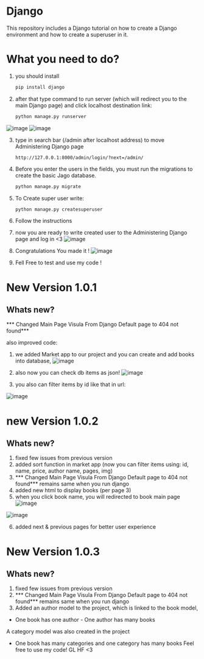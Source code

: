 # Django
This repository includes a Django tutorial on how to create a Django environment and how to create a superuser in it.

# What you need to do?
1. you should install
     ```py
     pip install django
2. after that type command to run server (which will redirect you to the main Django page) and click localhost destination link:
     ```py
     python manage.py runserver
     
     
![image](https://github.com/DonKravche/django-test/assets/138400870/6f77ee07-9d1d-4cc4-b73f-4b5cde059c85)
![image](https://github.com/DonKravche/django-test/assets/138400870/dccc17e9-6652-4039-8047-3883fcfcd7c0)

3. type in search bar (/admin after localhost address) to move Administering Django page
     ```
     http://127.0.0.1:8000/admin/login/?next=/admin/

4. Before you enter the users in the fields, you must run the migrations to create the basic Jago database.
     ```py
     python manage.py migrate

5. To Create super user write:
     ```py
     python manage.py createsuperuser
     
6. Follow the instructions

7. now you are ready to write created user to the Administering Django page and log in <3
     ![image](https://github.com/DonKravche/django-test/assets/138400870/e00afa62-409a-40dd-8d08-f67fa41a3471)
     
8. Congratulations You made it !
  ![image](https://github.com/DonKravche/django-test/assets/138400870/9ac3de9b-f6e2-4ff6-96e2-ebff650bdb80)

9. Fell Free to test and use my code !


# New Version 1.0.1
## Whats new?
*** Changed Main Page Visula From Django Default page to 404 not found***

also improved code:

1. we added Market app to our project and you can create and add books into database,
![image](https://github.com/DonKravche/django-testV2/assets/138400870/1544bddd-b5cd-42d7-8c5a-7c5991f57ac5)

2. also now you can check db items as json!
![image](https://github.com/DonKravche/django-testV2/assets/138400870/bdf299b4-d609-4207-97da-2c7eeb5be56e)

3. you also can filter items by id like that in url:
   
![image](https://github.com/DonKravche/django-testV2/assets/138400870/75136a24-a4a2-4c87-98d8-5cafc48b275c)


# new Version 1.0.2
## Whats new?

1. fixed few issues from previous version
2. added sort function in market app (now you can filter items using: id, name, price, author name, pages, img)
3. *** Changed Main Page Visula From Django Default page to 404 not found*** remains same when you run django
4.  added new html to display books (per page 3)
5.  when you click book name, you will redirected to book main page
   ![image](https://github.com/DonKravche/django-ultimate-v3/assets/138400870/e4113db3-e2e1-477d-b1fa-147877ab3d05)

   ![image](https://github.com/DonKravche/django-ultimate-v3/assets/138400870/cf973386-781a-45b9-b4ef-dab96778e28f)

6.  added next & previous pages for better user experience

# New Version 1.0.3
## Whats new?
1. fixed few issues from previous version
2. *** Changed Main Page Visula From Django Default page to 404 not found*** remains same when you run django
3. Added an author model to the project, which is linked to the book model,

- One book has one author - One author has many books

A category model was also created in the project

- One book has many categories and one category has many books
Feel free to use my code!
GL HF <3
